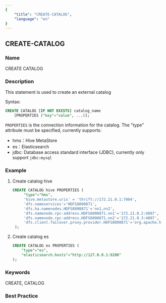 ```yaml
---
{
    "title": "CREATE-CATALOG",
    "language": "en"
}
---
```


## CREATE-CATALOG

### Name

CREATE CATALOG

### Description

This statement is used to create an external catalog

Syntax:

```sql
CREATE CATALOG [IF NOT EXISTS] catalog_name
    [PROPERTIES ("key"="value", ...)];
```

`PROPERTIES` is the connection information for the catalog. The "type" attribute must be specified, currently supports:

* hms：Hive MetaStore
* es：Elasticsearch
* jdbc: Database access standard interface (JDBC), currently only support `jdbc:mysql`

### Example

1. Create catalog hive

   ```sql
   CREATE CATALOG hive PROPERTIES (
		"type"="hms",
		'hive.metastore.uris' = 'thrift://172.21.0.1:7004',
		'dfs.nameservices'='HDFS8000871',
		'dfs.ha.namenodes.HDFS8000871'='nn1,nn2',
		'dfs.namenode.rpc-address.HDFS8000871.nn1'='172.21.0.2:4007',
		'dfs.namenode.rpc-address.HDFS8000871.nn2'='172.21.0.3:4007',
		'dfs.client.failover.proxy.provider.HDFS8000871'='org.apache.hadoop.hdfs.server.namenode.ha.ConfiguredFailoverProxyProvider'
	);
	```

2. Create catalog es

   ```sql
   CREATE CATALOG es PROPERTIES (
	   "type"="es",
	   "elasticsearch.hosts"="http://127.0.0.1:9200"
   );
   ```

### Keywords

CREATE, CATALOG

### Best Practice


